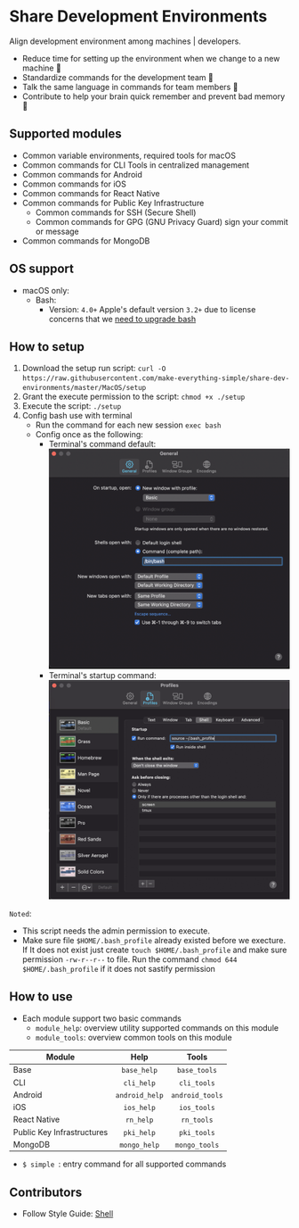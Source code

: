 # Share Development Environments
Align development environment among machines | developers.
- Reduce time for setting up the environment when we change to a new machine 🚀
- Standardize commands for the development team 🙌
- Talk the same language in commands for team members 🙆
- Contribute to help your brain quick remember and prevent bad memory 🙏 

## Supported modules
- Common variable environments, required tools for macOS
- Common commands for CLI Tools in centralized management
- Common commands for Android
- Common commands for iOS
- Common commands for React Native
- Common commands for Public Key Infrastructure
  - Common commands for SSH (Secure Shell)
  - Common commands for GPG (GNU Privacy Guard) sign your commit or message
- Common commands for MongoDB


## OS support
- macOS only: 
  - Bash: 
    - Version: `4.0+` Apple's default version `3.2+` due to license concerns that we [need to upgrade bash](https://www.shell-tips.com/mac/upgrade-bash/)

## How to setup
1. Download the setup run script: ``` curl -O https://raw.githubusercontent.com/make-everything-simple/share-dev-environments/master/MacOS/setup ```
2. Grant the execute permission to the script: ``` chmod +x ./setup ```
3. Execute the script: ``` ./setup ```
4. Config bash use with terminal
   - Run the command for each new session `exec bash`
   - Config once as the following:
     - Terminal's command default: ![bash as default](./MacOS/docs/set-shell-default-bash.png)
     - Terminal's startup command: ![startup command](./MacOS/docs/startup-command.png)

`Noted`: 
- This script needs the admin permission to execute.
- Make sure file `$HOME/.bash_profile` already existed before we execture. If It does not exist just create `touch $HOME/.bash_profile` and make sure permission `-rw-r--r--` to file. Run the command `chmod 644 $HOME/.bash_profile` if it does not sastify permission

## How to use
- Each module support two basic commands
  - `module_help`: overview utility supported commands on this module
  - `module_tools`: overview common tools on this module

| Module        | Help         | Tools           |
| ------------- |:------------:| :---------------:|
| Base          |  `base_help` |  `base_tools`   |
| CLI           |  `cli_help`  |  `cli_tools`    |
| Android       |`android_help`| `android_tools` |
| iOS           |  `ios_help`  |   `ios_tools`   |
| React Native  |  `rn_help`   |   `rn_tools`    |
| Public Key Infrastructures | `pki_help` |    `pki_tools` |
| MongoDB       | `mongo_help` | `mongo_tools`   |
- ```$ simple ```: entry command for all supported commands

## Contributors
- Follow Style Guide: [Shell](https://google.github.io/styleguide/shell.xml)
